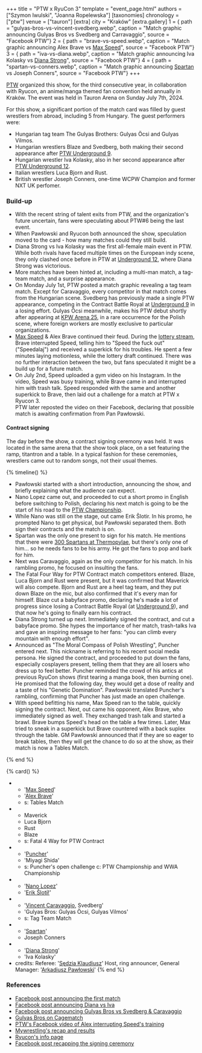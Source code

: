 +++
title = "PTW x RyuCon 3"
template = "event_page.html"
authors = ["Szymon Iwulski", "Joanna Ropelewska"]
[taxonomies]
chronology = ["ptw"]
venue = ["tauron"]
[extra]
city = "Kraków"
[extra.gallery]
1 = { path = "gulyas-bros-vs-vincent-svedberg.webp", caption = "Match graphic announcing Gulyas Bros vs Svedberg and Carravaggio", source = "Facebook PTW"}
2 = { path = "brave-vs-speed.webp", caption = "Match graphic announcing Alex Brave vs [Max Speed](@/w/max-speed.md)", source = "Facebook PTW"}
3 = { path = "iva-vs-diana.webp", caption = "Match graphic announcing Iva Kolasky vs [Diana Strong](@/w/diana-strong.md)", source = "Facebook PTW"}
4 = { path = "spartan-vs-conners.webp", caption = "Match graphic announcing [Spartan](@/w/spartan.md) vs Joseph Conners", source = "Facebook PTW"}
+++

[PTW](@/o/ptw.md) organized this show, for the third consecutive year, in collaboration with Ryucon, an anime/manga themed fan convention held annually in Kraków. The event was held in Tauron Arena on Sunday July 7th, 2024.

For this show, a significant portion of the match card was filled by guest wrestlers from abroad, including 5 from Hungary. The guest performers were:
* Hungarian tag team The Gulyas Brothers: Gulyas Öcsi and Gulyas Vilmos.
* Hungarian wrestlers Blaze and Svedberg, both making their second appearance after [PTW Underground 9](@/e/ptw/2022-10-30-ptw-underground-9.md).
* Hungarian wrestler Iva Kolasky, also in her second appearance after [PTW Underground 12](@/e/ptw/2023-02-26-ptw-underground-12.md).
* Italian wrestlers Luca Bjorn and Rust.
* British wrestler Joseph Conners, one-time WCPW Champion and former NXT UK perfomer.

### Build-up

* With the recent string of talent exits from PTW, and the organization's future uncertain, fans were speculating about PTW#6 being the last event.
* When Pawłowski and Ryucon both announced the show, speculation moved to the card - how many matches could they still build.
* Diana Strong vs Iva Kolasky was the first all-female main event in PTW. While both rivals have faced multiple times on the European indy scene, they only clashed once before in PTW at [Underground 12](@/e/ptw/2023-02-26-ptw-underground-12.md), where Diana Strong was victorious.
* More matches have been hinted at, including a multi-man match, a tag-team match, and a surprise appearance.
* On Monday July 1st, PTW posted a match graphic revealing a tag team match. Except for Caravaggio, every competitor in that match comes from the Hungarian scene.
  Svedberg has previously made a single PTW appearance, competing in the Contract Battle Royal at [Underground 9](@/e/ptw/2022-10-30-ptw-underground-9.md) in a losing effort. Gulyas Öcsi meanwhile, makes his PTW debut shortly after appearing at [KPW Arena 25](@/e/kpw/2024-05-17-kpw-arena-25.md), in a rare occurrence for the Polish scene, where foreign workers are mostly exclusive to particular organizations.
* [Max Speed](@/w/max-speed.md) & Alex Brave continued their feud.
  During the [lottery stream](@/o/ptw.md#the-prize-draw), Brave interrupted Speed, telling him to "Speed the fuck out" ("Speedalaj") and received a superkick for his troubles.
  He spent a few minutes laying motionless, while the lottery draft continued.
  There was no further interaction between the two, but fans speculated it might be a build up for a future match.
* On July 2nd, Speed uploaded a gym video on his Instagram.
  In the video, Speed was busy training, while Brave came in and interrupted him with trash talk.
  Speed responded with the same and another superkick to Brave, then laid out a challenge for a match at PTW x Ryucon 3. \
  PTW later reposted the video on their Facebook, declaring that possible match is awaiting confirmation from Pan Pawłowski.

#### Contract signing

The day before the show, a contract signing ceremony was held.
It was located in the same arena that the show took place, on a set featuring the ramp, titantron and a table.
In a typical fashion for these ceremonies, wrestlers came out to random songs, not their usual themes.

{% timeline() %}
* Pawłowski started with a short introduction, announcing the show, and briefly explaining what the audience can expect.
* Nano Lopez came out, and proceeded to cut a short promo in English before switching to Polish, declaring his next match is going to be the start of his road to the [PTW Championship](@/c/ptw-championship.md).
* While Nano was still on the stage, out came Erik Ŝlotir. In his promo, he prompted Nano to get physical, but Pawłowski separated them. Both sign their contracts and the match is on.
* Spartan was the only one present to sign for his match. He mentions that there were [300 Spartans at Thermopylae][wiki-thermopylae], but there's only one of him... so he needs fans to be his army. He got the fans to pop and bark for him.
* Next was Caravaggio, again as the only competitor for his match. In his rambling promo, he focused on insulting the fans.
* The Fatal Four Way for PTW Contract match competitors entered. Blaze, Luca Bjorn and Rust were present, but it was confirmed that Maverick will also compete.
  Bjorn and Rust are a heel tag team, and they put down Blaze on the mic, but also confirmed that it's every man for himself.
  Blaze cut a babyface promo, declaring he's made a lot of progress since losing a Contract Battle Royal (at [Underground 9](@/e/ptw/2022-10-30-ptw-underground-9.md)), and that now he's going to finally earn his contract.
* Diana Strong turned up next. Immediately signed the contract, and cut a babyface promo. She hypes the importance of her match, trash-talks Iva and gave an inspiring message to her fans: "you can climb every mountain with enough effort".
* Announced as "The Moral Compass of Polish Wrestling", Puncher entered next. This nickname is referring to his recent social media persona.
  He signed the contract, and proceeded to put down the fans, especially cosplayers present, telling them that they are all losers who dress up to feel better.
  Puncher reminded the crowd of his antics at previous RyuCon shows (first tearing a manga book, then burning one). He promised that the following day, they would get a dose of reality and a taste of his "Genetic Domination".
  Pawłowski translated Puncher's rambling, confirming that Puncher has just made an open challenge.
* With speed befitting his name, Max Speed ran to the table, quickly signing the contract.
  Next, out came his opponent, Alex Brave, who immediately signed as well.
  They exchanged trash talk and started a brawl. Brave bumps Speed's head on the table a few times.
  Later, Max tried to sneak in a superkick but Brave countered with a back suplex through the table.
  GM Pawłowski announced that if they are so eager to break tables, then they will get the chance to do so at the show, as their match is now a Tables Match.

{% end %}

{% card() %}
- - '[Max Speed](@/w/max-speed.md)'
  - '[Alex Brave](@/w/alex-brave.md)'
  - s: Tables Match
- - Maverick
  - Luca Bjorn
  - Rust
  - Blaze
  - s: Fatal 4 Way for PTW Contract
- - '[Puncher](@/w/puncher.md)'
  - 'Miyagi Shida'
  - s: Puncher's open challenge
    c: PTW Championship and WWA Championship
- - '[Nano Lopez](@/w/nano-lopez.md)'
  - '[Erik Šlotíř](@/w/erik-slotir.md)'
- - '[Vincent Caravaggio](@/w/vincent-caravaggio.md), Svedberg'
  - 'Gulyas Bros: Gulyas Öcsi, Gulyas Vilmos'
  - s: Tag Team Match
- - '[Spartan](@/w/spartan.md)'
  - Joseph Conners
- - '[Diana Strong](@/w/diana-strong.md)'
  - 'Iva Kolasky'
- credits:
    Referee: '[Sędzia Klaudiusz](@/w/sedzia-klaudiusz.md)'
    Host, ring announcer, General Manager: '[Arkadiusz Pawłowski](@/w/pan-pawlowski.md)'
{% end %}

### References

* [Facebook post announcing the first match](https://www.facebook.com/PrimeTimeWrestlingPL/posts/pfbid025CUsTP2nwpJkbHDNQFaCNFcWabnQ2Dm8xjbq13nZ6iAU9BRPL7e5zw8vgePgE7rEl)
* [Facebook post announcing Diana vs Iva](https://www.facebook.com/PrimeTimeWrestlingPL/posts/pfbid0Dn9v76pLKG3bMaA1F8pds2oMFNbxD5MQoP9zLg3fTPQNQu7mCpM5Ed5tw7Cxk1u1l)
* [Facebook post announcing Gulyas Bros vs Svedberg & Caravaggio](https://www.facebook.com/PrimeTimeWrestlingPL/posts/pfbid02ofPdwpvzFjqsHvesqrHvLoac8iQuCk5eu25SAoHEg6N7MAB6RCNKWmSCtJ7NVDC4l)
* [Gulyas Bros on Cagematch](https://www.cagematch.net/?id=28&nr=9957)
* [PTW's Facebook video of Alex interrupting Speed's training](https://www.facebook.com/PrimeTimeWrestlingPL/videos/442203918694225/)
* [Mywrestling's recap and results](https://mywrestling.com.pl/ptw-ryucon-3-wyniki/)
* [Ryucon's info page](https://ryucon.pl/ptw-x-ryucon/)
* [Facebook post recapping the signing ceremony](https://www.facebook.com/PrimeTimeWrestlingPL/posts/pfbid02gUSXkoTnSfkkfiZ9WvgUy76aE17vVo6epmiVV3vUUybXM8XH27NJabWkSJbLWoDel)

[wiki-thermopylae]: https://en.wikipedia.org/wiki/Battle_of_Thermopylae
